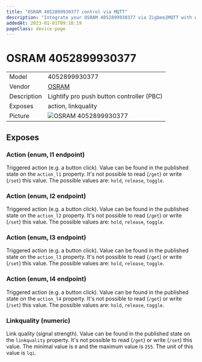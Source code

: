 ```yaml
---
title: "OSRAM 4052899930377 control via MQTT"
description: "Integrate your OSRAM 4052899930377 via Zigbee2MQTT with whatever smart home infrastructure you are using without the vendor's bridge or gateway."
addedAt: 2023-01-01T09:10:19
pageClass: device-page
---
```


<!-- !!!! -->
<!-- ATTENTION: This file is auto-generated through docgen! -->
<!-- You can only edit the "Notes"-Section between the two comment lines "Notes BEGIN" and "Notes END". -->
<!-- Do not use h1 or h2 heading within "## Notes"-Section. -->
<!-- !!!! -->

# OSRAM 4052899930377

|     |     |
|-----|-----|
| Model | 4052899930377  |
| Vendor  | [OSRAM](/supported-devices/#v=OSRAM)  |
| Description | Lightify pro push button controller (PBC) |
| Exposes | action, linkquality |
| Picture | ![OSRAM 4052899930377](https://www.zigbee2mqtt.io/images/devices/4052899930377.png) |


<!-- Notes BEGIN: You can edit here. Add "## Notes" headline if not already present. -->


<!-- Notes END: Do not edit below this line -->




## Exposes

### Action (enum, l1 endpoint)
Triggered action (e.g. a button click).
Value can be found in the published state on the `action_l1` property.
It's not possible to read (`/get`) or write (`/set`) this value.
The possible values are: `hold`, `release`, `toggle`.

### Action (enum, l2 endpoint)
Triggered action (e.g. a button click).
Value can be found in the published state on the `action_l2` property.
It's not possible to read (`/get`) or write (`/set`) this value.
The possible values are: `hold`, `release`, `toggle`.

### Action (enum, l3 endpoint)
Triggered action (e.g. a button click).
Value can be found in the published state on the `action_l3` property.
It's not possible to read (`/get`) or write (`/set`) this value.
The possible values are: `hold`, `release`, `toggle`.

### Action (enum, l4 endpoint)
Triggered action (e.g. a button click).
Value can be found in the published state on the `action_l4` property.
It's not possible to read (`/get`) or write (`/set`) this value.
The possible values are: `hold`, `release`, `toggle`.

### Linkquality (numeric)
Link quality (signal strength).
Value can be found in the published state on the `linkquality` property.
It's not possible to read (`/get`) or write (`/set`) this value.
The minimal value is `0` and the maximum value is `255`.
The unit of this value is `lqi`.

